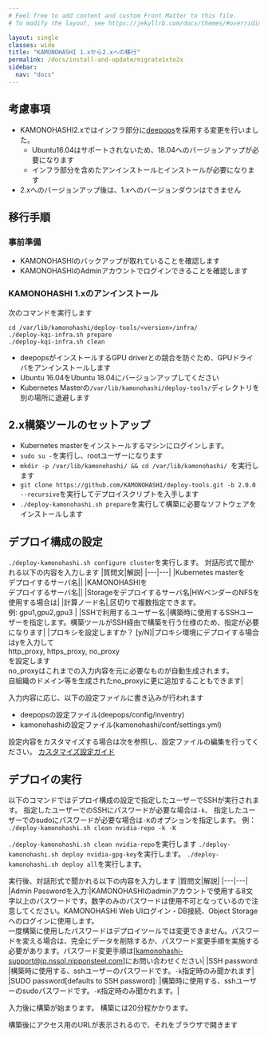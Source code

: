 ```yaml
---
# Feel free to add content and custom Front Matter to this file.
# To modify the layout, see https://jekyllrb.com/docs/themes/#overriding-theme-defaults

layout: single
classes: wide
title: "KAMONOHASHI 1.xから2.xへの移行"
permalink: /docs/install-and-update/migrate1xto2x
sidebar:
  nav: "docs"
---
```


## 考慮事項
* KAMONOHASHI2.xではインフラ部分に[deepops](https://github.com/NVIDIA/deepops)を採用する変更を行いました。
  * Ubuntu16.04はサポートされないため、18.04へのバージョンアップが必要になります
  * インフラ部分を含めたアンインストールとインストールが必要になります
* 2.xへのバージョンアップ後は、1.xへのバージョンダウンはできません

## 移行手順
### 事前準備
* KAMONOHASHIのバックアップが取れていることを確認します
* KAMONOHASHIのAdminアカウントでログインできることを確認します

### KAMONOHASHI 1.xのアンインストール
次のコマンドを実行します
```
cd /var/lib/kamonohashi/deploy-tools/<version>/infra/
./deploy-kqi-infra.sh prepare
./deploy-kqi-infra.sh clean
```
* deepopsがインストールするGPU driverとの競合を防ぐため、GPUドライバをアンインストールします
* Ubuntu 16.04をUbuntu 18.04にバージョンアップしてください
* Kubernetes Masterの`/var/lib/kamonohashi/deploy-tools/`ディレクトリを別の場所に退避します

## 2.x構築ツールのセットアップ
* Kubernetes masterをインストールするマシンにログインします。
* `sudo su -`を実行し、rootユーザーになります
* `mkdir -p /var/lib/kamonohashi/ && cd /var/lib/kamonohashi/ `を実行します
* `git clone https://github.com/KAMONOHASHI/deploy-tools.git -b 2.0.0 --recursive`を実行してデプロイスクリプトを入手します
* `./deploy-kamonohashi.sh prepare`を実行して構築に必要なソフトウェアをインストールします

## デプロイ構成の設定 
`./deploy-kamonohashi.sh configure cluster`を実行します。
対話形式で聞かれる以下の内容を入力します
|質問文|解説|
|---|---|
|Kubernetes masterを<br>デプロイするサーバ名||
|KAMONOHASHIを<br>デプロイするサーバ名||
|Storageをデプロイするサーバ名|HWベンダーのNFSを使用する場合は|
|計算ノード名|,区切りで複数指定できます。<br>例: gpu1,gpu2,gpu3 |
|SSHで利用するユーザー名:|構築時に使用するSSHユーザーを指定します。構築ツールがSSH経由で構築を行う仕様のため、指定が必要になります|
|プロキシを設定しますか？ [y/N]|プロキシ環境にデプロイする場合はyを入力して<br> http_proxy, https_proxy, no_proxy<br>を設定します<br>no_proxyはこれまでの入力内容を元に必要なものが自動生成されます。<br>自組織のドメイン等を生成されたno_proxyに更に追加することもできます|

入力内容に応じ、以下の設定ファイルに書き込みが行われます
* deepopsの設定ファイル(deepops/config/inventry)
* kamonohashiの設定ファイル(kamonohashi/conf/settings.yml)

設定内容をカスタマイズする場合は次を参照し、設定ファイルの編集を行ってください。
[カスタマイズ設定ガイド](/customize)

## デプロイの実行
以下のコマンドではデプロイ構成の設定で指定したユーザーでSSHが実行されます。
指定したユーザーでのSSHにパスワードが必要な場合は`-k`、
指定したユーザーでのsudoにパスワードが必要な場合は`-K`のオプションを指定します。
例： `./deploy-kamonohashi.sh clean nvidia-repo -k -K`

`./deploy-kamonohashi.sh clean nvidia-repo`を実行します
`./deploy-kamonohashi.sh deploy nvidia-gpg-key`を実行します。
`./deploy-kamonohashi.sh deploy all`を実行します。

実行後、対話形式で聞かれる以下の内容を入力します
|質問文|解説|
|---|---|
|Admin Passwordを入力:|KAMONOHASHIのadminアカウントで使用する8文字以上のパスワードです。数字のみのパスワードは使用不可となっているので注意してください。KAMONOHASHI Web UIログイン・DB接続、Object Storageへのログインに使用します。<br>一度構築に使用したパスワードはデプロイツールでは変更できません。パスワードを変える場合は、完全にデータを削除するか、パスワード変更手順を実施する必要があります。パスワード変更手順は[kamonohashi-support@jp.nssol.nipponsteel.com]にお問い合わせください|
|SSH password: |構築時に使用する、sshユーザーのパスワードです。`-k`指定時のみ聞かれます|
|SUDO password[defaults to SSH password]: |構築時に使用する、sshユーザーのsudoパスワードです。`-K`指定時のみ聞かれます。|

入力後に構築が始まります。
構築には20分程かかります。

構築後にアクセス用のURLが表示されるので、それをブラウザで開きます
